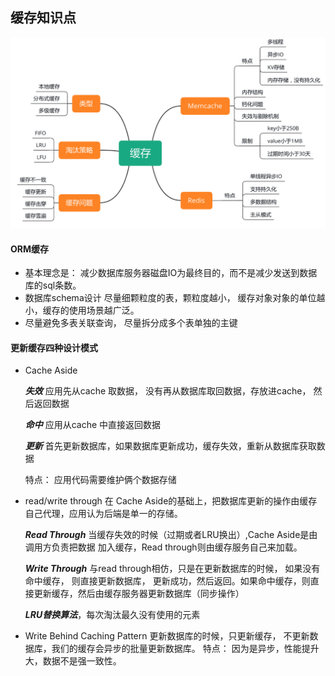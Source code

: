 ## 缓存知识点
![cache](../img/cache.png)

#### ORM缓存 ####
- 基本理念是： 减少数据库服务器磁盘IO为最终目的，而不是减少发送到数据库的sql条数。
- 数据库schema设计 尽量细颗粒度的表，颗粒度越小， 缓存对象对象的单位越小，缓存的使用场景越广泛。
- 尽量避免多表关联查询， 尽量拆分成多个表单独的主键

#### 更新缓存四种设计模式 #####
- Cache Aside

  ***失效*** 应用先从cache 取数据， 没有再从数据库取回数据，存放进cache， 然后返回数据 

  ***命中*** 应用从cache 中直接返回数据

  ***更新*** 首先更新数据库，如果数据库更新成功，缓存失效，重新从数据库获取数据

  特点： 应用代码需要维护俩个数据存储
- read/write through
  在 Cache Aside的基础上，把数据库更新的操作由缓存自己代理，应用认为后端是单一的存储。

  ***Read Through*** 当缓存失效的时候（过期或者LRU换出）,Cache Aside是由调用方负责把数据
  加入缓存，Read through则由缓存服务自己来加载。

  ***Write Through*** 与read through相仿，只是在更新数据库的时候， 如果没有命中缓存， 则直接更新数据库，
  更新成功，然后返回。如果命中缓存，则直接更新缓存，然后由缓存服务器更新数据库（同步操作）
  
  ***LRU替换算法***，每次淘汰最久没有使用的元素
- Write Behind Caching Pattern
  更新数据库的时候，只更新缓存， 不更新数据库，我们的缓存会异步的批量更新数据库。
  特点： 因为是异步，性能提升大，数据不是强一致性。 

